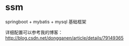 # ssm
springboot + mybatis + mysql 基础框架

详细配置可以参考我的博客：
http://blog.csdn.net/dongganen/article/details/79149365

